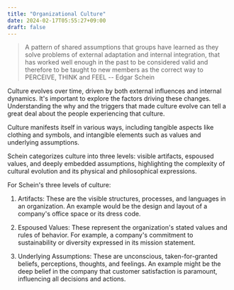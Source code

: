 ```yaml
---
title: "Organizational Culture"
date: 2024-02-17T05:55:27+09:00
draft: false
---
```


> A pattern of shared assumptions that groups have learned as they solve problems of external adaptation and internal integration, that has worked well enough in the past to be considered valid and therefore to be taught to new members as the correct way to PERCEIVE, THINK and FEEL -- Edgar Schein

Culture evolves over time, driven by both external influences and internal dynamics. It's important to explore the factors driving these changes. Understanding the why and the triggers that made culture evolve can tell a great deal about the people experiencing that culture.


Culture manifests itself in various ways, including tangible aspects like clothing and symbols, and intangible elements such as values and underlying assumptions. 

Schein categorizes culture into three levels: visible artifacts, espoused values, and deeply embedded assumptions, highlighting the complexity of cultural evolution and its physical and philosophical expressions.

For Schein's three levels of culture:

1. Artifacts: These are the visible structures, processes, and languages in an organization. An example would be the design and layout of a company's office space or its dress code.

2. Espoused Values: These represent the organization's stated values and rules of behavior. For example, a company's commitment to sustainability or diversity expressed in its mission statement.

3. Underlying Assumptions: These are unconscious, taken-for-granted beliefs, perceptions, thoughts, and feelings. An example might be the deep belief in the company that customer satisfaction is paramount, influencing all decisions and actions.

